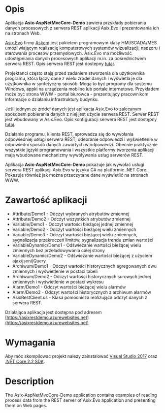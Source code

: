 ﻿# Opis
Aplikacja **Asix-AspNetMvcCore-Demo** zawiera przykłady pobierania danych procesowych z serwera REST aplikacji Asix.Evo i prezentowania ich na stronach Web. 

[Asix.Evo](https://www.asix.com.pl) firmy [Askom](https://www.askom.pl) jest pakietem programowym klasy HMI/SCADA/MES umożliwiającym realizację komputerowych systemów wizualizacji, nadzoru i sterowania procesów przemysłowych. Asix.Evo ma możliwość udostępniania danych procesowych aplikacji m.in. za pośrednictwem serwera REST. Opis serwera REST jest dostepny [tutaj](https://www.askom.pl/WebHelp/Asix_Evo_9/AsixConnect_HTML5/index.htm#t=Serwer_REST_pakietu_Asix_Evo%2FHistoria_alarmow.htm).

Projektanci często stają przed zadaniem stworzenia dla użytkownika programu, która łączy dane z wielu źródeł danych i wyświetla je dla użytkownika w syntetyczny sposób. Mogą to być programy dla systemu Windows, appki na urządzenia mobilne lub portale internetowe. Przykładem może być strona WWW - portal biurowca - prezentujący pracownikom informacje o działaniu infrastruktury budynku.

Jeśli jednym ze źródeł danych jest aplikacja Asix.Evo to zalecanym sposobem pobierania danych z niej jest użycie serwera REST. Serwer REST jest wbudowany w Asix.Evo. Opis konfiguracji serwera REST jest dostępny [tutaj](https://www.askom.pl/WebHelp/Asix_Evo_9/AsixConnect_HTML5/index.htm#t=Serwer_REST_pakietu_Asix_Evo%2FUruchomienie_i_konfiguracja.htm).

Działanie programu, klienta REST, sprowadza się do wywołania odpowiedniej usługi serwera REST, odebranie odpowiedzi i wyświetlenie w odpowiedni sposób danych zawartych w odpowiedzi. Obecnie praktycznie wszystkie języki programowania i wszystkie platformy tworzenia aplikacji mają wbudowane mechanizmy wywoływania usług serwerów REST. 

Aplikacja **Asix-AspNetMvcCore-Demo** pokazuje jak wywołać usługi serwera REST aplikacji Asix.Evo w języku C# na platformie .NET Core. Pokazuje również jak można przeczytane dane wyświetlić na stronach WWW.

# Zawartość aplikacji
 * Attribute/Demo1 - Odczyt wybranych atrybutów zmiennej
 * Attribute/Demo2 - Odczyt wszystkich atrybutów  zmiennej
 * Variable/Demo1 - Odczyt wartości bieżącej jednej zmiennej
 * Variable/Demo2 - Odczyt wartości bieżącej wielu zmiennych
 * Variable/Demo3 - Odczyt wartości bieżącej wielu zmiennych, sygnalizacja przekroczeń limitów, sygnalizacja trendu zmian wartości
 * VariableDynamic/Demo1 - Odświeżanie wartości bieżącej wielu zmiennych bez przeładowywania całej strony
 * VariableDynamic/Demo2 - Odświeżanie wartości bieżącej z użyciem ajax/json/jQuery
 * Archiwum/Demo1 - Odczyt wartości historycznych agregowanych dwu zmiennych i wyświetlenie w postaci tabeli
 * Archiwum/Demo2 - Odczyt wartości historycznych surowych jednej zmiennych i wyświetlenie w postaci wykresu
 * Alarm/Demo1 - Odczyt wartości bieżącej wielu alarmów
 * Alarm/Demo2 - Odczyt wartości historycznych z archiwum alarmów
 * AsixRestClient.cs - Klasa pomocnicza realizująca odczyt danych z serwera REST.

Działająca aplikacja jest dostępna pod adresem [https://asixrestdemo.azurewebsites.net](https://asixrestdemo.azurewebsites.net)

# Wymagania
Aby móc skompilować projekt należy zainstalować [Visual Studio 2017](https://visualstudio.microsoft.com/pl/downloads) oraz [.NET Core 2.2 SDK](https://dotnet.microsoft.com/download).

# Description
The Asix-AspNetMvcCore-Demo application contains examples of reading process data from the REST server of Asix.Evo application and presenting them on Web pages.
